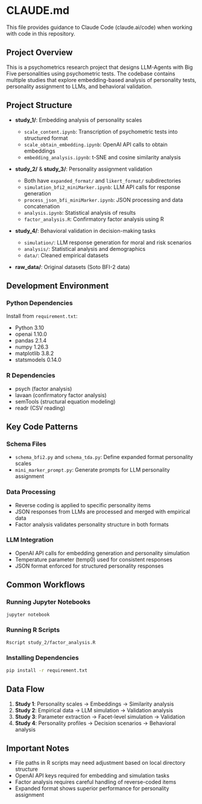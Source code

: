 # CLAUDE.md

This file provides guidance to Claude Code (claude.ai/code) when working with code in this repository.

## Project Overview

This is a psychometrics research project that designs LLM-Agents with Big Five personalities using psychometric tests. The codebase contains multiple studies that explore embedding-based analysis of personality tests, personality assignment to LLMs, and behavioral validation.

## Project Structure

- **study_1/**: Embedding analysis of personality scales
  - `scale_content.ipynb`: Transcription of psychometric tests into structured format
  - `scale_obtain_embedding.ipynb`: OpenAI API calls to obtain embeddings
  - `embedding_analysis.ipynb`: t-SNE and cosine similarity analysis
  
- **study_2/** & **study_3/**: Personality assignment validation
  - Both have `expanded_format/` and `likert_format/` subdirectories
  - `simulation_bfi2_miniMarker.ipynb`: LLM API calls for response generation
  - `process_json_bfi_miniMarker.ipynb`: JSON processing and data concatenation
  - `analysis.ipynb`: Statistical analysis of results
  - `factor_analysis.R`: Confirmatory factor analysis using R
  
- **study_4/**: Behavioral validation in decision-making tasks
  - `simulation/`: LLM response generation for moral and risk scenarios
  - `analysis/`: Statistical analysis and demographics
  - `data/`: Cleaned empirical datasets

- **raw_data/**: Original datasets (Soto BFI-2 data)

## Development Environment

### Python Dependencies
Install from `requirement.txt`:
- Python 3.10
- openai 1.10.0
- pandas 2.1.4
- numpy 1.26.3
- matplotlib 3.8.2
- statsmodels 0.14.0

### R Dependencies
- psych (factor analysis)
- lavaan (confirmatory factor analysis)
- semTools (structural equation modeling)
- readr (CSV reading)

## Key Code Patterns

### Schema Files
- `schema_bfi2.py` and `schema_tda.py`: Define expanded format personality scales
- `mini_marker_prompt.py`: Generate prompts for LLM personality assignment

### Data Processing
- Reverse coding is applied to specific personality items
- JSON responses from LLMs are processed and merged with empirical data
- Factor analysis validates personality structure in both formats

### LLM Integration
- OpenAI API calls for embedding generation and personality simulation
- Temperature parameter (temp0) used for consistent responses
- JSON format enforced for structured personality responses

## Common Workflows

### Running Jupyter Notebooks
```bash
jupyter notebook
```

### Running R Scripts
```bash
Rscript study_2/factor_analysis.R
```

### Installing Dependencies
```bash
pip install -r requirement.txt
```

## Data Flow

1. **Study 1**: Personality scales → Embeddings → Similarity analysis
2. **Study 2**: Empirical data → LLM simulation → Validation analysis
3. **Study 3**: Parameter extraction → Facet-level simulation → Validation
4. **Study 4**: Personality profiles → Decision scenarios → Behavioral analysis

## Important Notes

- File paths in R scripts may need adjustment based on local directory structure
- OpenAI API keys required for embedding and simulation tasks
- Factor analysis requires careful handling of reverse-coded items
- Expanded format shows superior performance for personality assignment